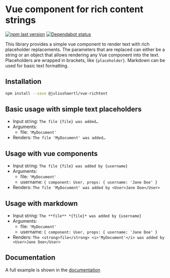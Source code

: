 # Vue component for rich content strings

[![npm last version](https://img.shields.io/npm/v/@juliushaertl/vue-richtext.svg?style=flat-square)](https://www.npmjs.com/package/@juliushaertl/vue-richtext) [![Dependabot status](https://img.shields.io/badge/Dependabot-enabled-brightgreen.svg?longCache=true&style=flat-square&logo=dependabot)](https://dependabot.com)

This library provides a simple vue component to render text with rich placeholder replacements.
The parameters that are replaced can either be a string or an object that allows rendering any Vue component into the text.
Placeholders are wrapped in brackets, like `{placeholder}`.
Markdown can be used for basic text formatting.

## Installation

```sh
npm install --save @juliushaertl/vue-richtext
```

## Basic usage with simple text placeholders

- Input string: `The file {file} was added…`
- Arguments:
  - file: `'MyDocument'`
- Renders: `The file 'MyDocument' was added…`

## Usage with vue components

- Input string: `The file {file} was added by {username}`
- Arguments:
  - file: `'MyDocument'`
  - username: `{ component: User, props: { username: 'Jane Doe' }`
- Renders: `The file 'MyDocument' was added by <User>Jane Doe</User>`

## Usage with markdown

- Input string: `The **file** *{file}* was added by {username}`
- Arguments:
  - file: `'MyDocument'`
  - username: `{ component: User, props: { username: 'Jane Doe' }`
- Renders: `The <strong>file</strong> <i>'MyDocument'</i> was added by <User>Jane Doe</User>`

## Documentation

A full example is shown in the [documentation](https://juliushaertl-vue-richtext.netlify.com/)
